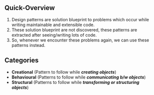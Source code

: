 ## Quick-Overview
1. Design patterns are solution blueprint to problems which occur while writing maintainable and extensible code.
2. These solution blueprint are not discovered, these patterns are extracted after seeing/writing lots of code.
3. So, whenever we encounter these problems again, we can use these patterns instead.


## Categories
- **Creational** (Pattern to follow while _**creating objects**_)
- **Behavioural** (Patterns to follow while _**communicating b/w objects**_)
- **Structural** (Patterns to follow while _**transforming or structuring objects**_)
